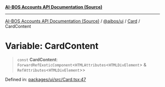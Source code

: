 [**AI-BOS Accounts API Documentation (Source)**](../../../../README.md)

***

[AI-BOS Accounts API Documentation (Source)](../../../../README.md) / [@aibos/ui](../../README.md) / [Card](../README.md) / CardContent

# Variable: CardContent

> `const` **CardContent**: `ForwardRefExoticComponent`\<`HTMLAttributes`\<`HTMLDivElement`\> & `RefAttributes`\<`HTMLDivElement`\>\>

Defined in: [packages/ui/src/Card.tsx:47](https://github.com/pohlai88/accounts/blob/48103fb36d28b2b9bfb33472b6de2f719773cde9/packages/ui/src/Card.tsx#L47)
